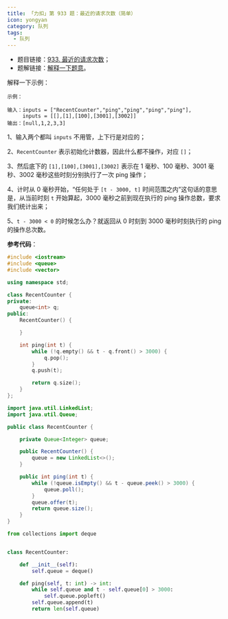 ```yaml
---
title: 「力扣」第 933 题：最近的请求次数（简单）
icon: yongyan
category: 队列
tags:
  - 队列
---
```



+ 题目链接：[933. 最近的请求次数](https://leetcode-cn.com/problems/number-of-recent-calls/)；
+ 题解链接：[解释一下题意](https://leetcode-cn.com/problems/number-of-recent-calls/solution/jie-shi-yi-xia-ti-yi-by-liweiwei1419/)。



解释一下示例：

```
示例：

输入：inputs = ["RecentCounter","ping","ping","ping","ping"], 
     inputs = [[],[1],[100],[3001],[3002]]
输出：[null,1,2,3,3]
```



1、输入两个都叫 `inputs` 不用管，上下行是对应的；

2、`RecentCounter`  表示初始化计数器，因此什么都不操作，对应 `[]`；

3、然后底下的 `[1],[100],[3001],[3002]` 表示在 1 毫秒、100 毫秒、3001 毫秒、3002  毫秒这些时刻分别执行了一次 ping 操作；

4、计时从 0 毫秒开始，“任何处于 `[t - 3000, t]` 时间范围之内”这句话的意思是，从当前时刻 `t` 开始算起，3000 毫秒之前到现在执行的 ping 操作总数，要求我们统计出来；

5、`t - 3000 < 0` 的时候怎么办？就返回从 0 时刻到 3000 毫秒时刻执行的 ping 的操作总次数。

**参考代码**：

```C++ []
#include <iostream>
#include <queue>
#include <vector>

using namespace std;

class RecentCounter {
private:
    queue<int> q;
public:
    RecentCounter() {

    }

    int ping(int t) {
        while (!q.empty() && t - q.front() > 3000) {
            q.pop();
        }
        q.push(t);

        return q.size();
    }
};
```
```Java []
import java.util.LinkedList;
import java.util.Queue;

public class RecentCounter {

    private Queue<Integer> queue;

    public RecentCounter() {
        queue = new LinkedList<>();
    }

    public int ping(int t) {
        while (!queue.isEmpty() && t - queue.peek() > 3000) {
            queue.poll();
        }
        queue.offer(t);
        return queue.size();
    }
}
```
```Python []
from collections import deque


class RecentCounter:

    def __init__(self):
        self.queue = deque()

    def ping(self, t: int) -> int:
        while self.queue and t - self.queue[0] > 3000:
            self.queue.popleft()
        self.queue.append(t)
        return len(self.queue)
```